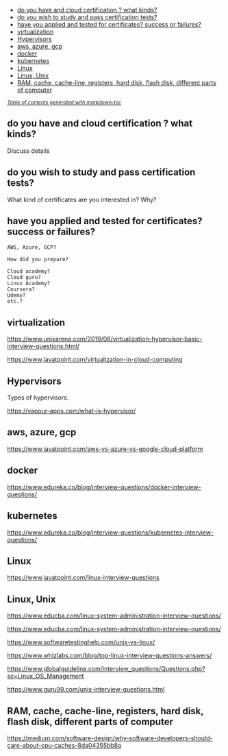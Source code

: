 - [do you have and cloud certification ?   what kinds?](#do-you-have-and-cloud-certification-----what-kinds-)
- [do you wish to study and pass certification tests?](#do-you-wish-to-study-and-pass-certification-tests-)
- [have you applied and tested for certificates?  success or failures?](#have-you-applied-and-tested-for-certificates---success-or-failures-)
- [virtualization](#virtualization)
- [Hypervisors](#hypervisors)
- [aws, azure, gcp](#aws--azure--gcp)
- [docker](#docker)
- [kubernetes](#kubernetes)
- [Linux](#linux)
- [Linux, Unix](#linux--unix)
- [RAM, cache, cache-line, registers, hard disk, flash disk, different parts of computer](#ram--cache--cache-line--registers--hard-disk--flash-disk--different-parts-of-computer)

<small><i><a href='http://ecotrust-canada.github.io/markdown-toc/'>Table of contents generated with markdown-toc</a></i></small>






## do you have and cloud certification ?   what kinds?

Discuss details

## do you wish to study and pass certification tests?

What kind of certificates are you interested in?
Why?

## have you applied and tested for certificates?  success or failures?
```
AWS, Azure, GCP?

How did you prepare?

Cloud academy?
Cloud guru?
Linux Academy?
Coursera?
Udemy?
etc.?
```





## virtualization

https://www.unixarena.com/2019/08/virtualization-hypervisor-basic-interview-questions.html/

https://www.javatpoint.com/virtualization-in-cloud-computing

## Hypervisors

Types of hypervisors.

https://vapour-apps.com/what-is-hypervisor/

## aws, azure, gcp

https://www.javatpoint.com/aws-vs-azure-vs-google-cloud-platform

## docker

https://www.edureka.co/blog/interview-questions/docker-interview-questions/

## kubernetes

https://www.edureka.co/blog/interview-questions/kubernetes-interview-questions/

## Linux

https://www.javatpoint.com/linux-interview-questions

## Linux, Unix

https://www.educba.com/linux-system-administration-interview-questions/

https://www.educba.com/linux-system-administration-interview-questions/

https://www.softwaretestinghelp.com/unix-vs-linux/



https://www.whizlabs.com/blog/top-linux-interview-questions-answers/

https://www.globalguideline.com/interview_questions/Questions.php?sc=Linux_OS_Management



https://www.guru99.com/unix-interview-questions.html

## RAM, cache, cache-line, registers, hard disk, flash disk, different parts of computer

https://medium.com/software-design/why-software-developers-should-care-about-cpu-caches-8da04355bb8a
